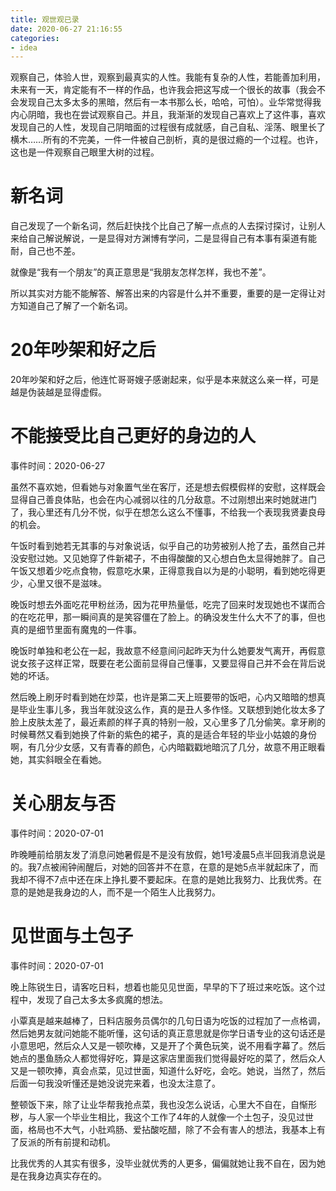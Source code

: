 ```yaml
---
title: 观世观已录
date: 2020-06-27 21:16:55
categories: 
- idea
---
```


观察自己，体验人世，观察到最真实的人性。我能有复杂的人性，若能善加利用，未来有一天，肯定能有不一样的作品，也许我会把这写成一个很长的故事（我会不会发现自己太多太多的黑暗，然后有一本书那么长，哈哈，可怕）。业华常觉得我内心阴暗，我也在尝试观察自己。并且，我渐渐的发现自己喜欢上了这件事，喜欢发现自己的人性，发现自己阴暗面的过程很有成就感，自己自私、淫荡、眼里长了横木……所有的不完美，一件一件被自己剖析，真的是很过瘾的一个过程。也许，这也是一件观察自己眼里大树的过程。


# 新名词

自己发现了一个新名词，然后赶快找个比自己了解一点点的人去探讨探讨，让别人来给自己解说解说，一是显得对方渊博有学问，二是显得自己有本事有渠道有能耐，自己也不差。

就像是“我有一个朋友”的真正意思是“我朋友怎样怎样，我也不差”。

所以其实对方能不能解答、解答出来的内容是什么并不重要，重要的是一定得让对方知道自己了解了一个新名词。


# 20年吵架和好之后

20年吵架和好之后，他连忙哥哥嫂子感谢起来，似乎是本来就这么亲一样，可是越是伪装越是显得虚假。


# 不能接受比自己更好的身边的人

事件时间：2020-06-27

虽然不喜欢她，但看她与对象置气坐在客厅，还是想去假模假样的安慰，这样既会显得自己善良体贴，也会在内心减弱以往的几分敌意。不过刚想出来时她就进门了，我心里还有几分不悦，似乎在想怎么这么不懂事，不给我一个表现我贤妻良母的机会。

午饭时看到她若无其事的与对象说话，似乎自己的功劳被别人抢了去，虽然自己并没安慰过她。又见她穿了件新裙子，不由得酸酸的又心想白色太显得她胖了。自己午饭又想着少吃点食物，假意吃水果，正得意我自以为是的小聪明，看到她吃得更少，心里又很不是滋味。

晚饭时想去外面吃花甲粉丝汤，因为花甲热量低，吃完了回来时发现她也不谋而合的在吃花甲，那一瞬间真的是笑容僵在了脸上。的确没发生什么大不了的事，但也真的是细节里面有魔鬼的一件事。

晚饭时单独和老公在一起，我故意不经意间问起昨天为什么她要发气离开，再假意说女孩子这样正常，既要在老公面前显得自己懂事，又要显得自己并不会在背后说她的坏话。

然后晚上刷牙时看到她在炒菜，也许是第二天上班要带的饭吧，心内又暗暗的想真是毕业生事儿多，我当年就没这么作，真的是丑人多作怪。又联想到她化妆太多了脸上皮肤太差了，最近素颜的样子真的特别一般，又心里多了几分偷笑。拿牙刷的时候蓦然又看到她换了件新的紫色的裙子，真的是适合年轻的毕业小姑娘的身份啊，有几分少女感，又有青春的颜色，心内暗戳戳地暗沉了几分，故意不用正眼看她，其实斜眼全在看她。


# 关心朋友与否

事件时间：2020-07-01

昨晚睡前给朋友发了消息问她暑假是不是没有放假，她1号凌晨5点半回我消息说是的。我7点被闹钟闹醒后，对她的回答并不在意，在意的是她5点半就起床了，而我却不得不7点中还在床上挣扎要不要起床。在意的是她比我努力、比我优秀。在意的是她是我身边的人，而不是一个陌生人比我努力。


# 见世面与土包子

事件时间：2020-07-01

晚上陈锐生日，请客吃日料，想着也能见见世面，早早的下了班过来吃饭。这个过程中，发现了自己太多太多疯魔的想法。

小覃真是越来越棒了，日料店服务员偶尔的几句日语为吃饭的过程加了一点格调，然后她男友就问她能不能听懂，这句话的真正意思就是你学日语专业的这句话还是小意思吧，然后众人又是一顿吹棒，又是开了个黄色玩笑，说不用看字幕了。然后她点的墨鱼肠众人都觉得好吃，算是这家店里面我们觉得最好吃的菜了，然后众人又是一顿吹捧，真会点菜，见过世面，知道什么好吃，会吃。她说，当然了，然后后面一句我没听懂还是她没说完来着，也没太注意了。

整顿饭下来，除了让业华帮我抢点菜，我也没怎么说话，心里大不自在，自惭形秽，与人家一个毕业生相比，我这个工作了4年的人就像一个土包子，没见过世面，格局也不大气，小肚鸡肠、爱拈酸吃醋，除了不会有害人的想法，我基本上有了反派的所有前提和动机。

比我优秀的人其实有很多，没毕业就优秀的人更多，偏偏就她让我不自在，因为她是在我身边真实存在的。